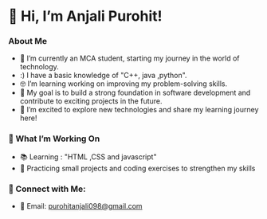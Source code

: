 # 👋 Hi, I’m Anjali Purohit!
### About Me
- 🌱 I’m currently an MCA student, starting my journey in the world of technology.
-  :) I have a basic knowledge of "C++, java ,python". 
- 🤓 I’m learning working on improving my problem-solving skills.
- 🎯 My goal is to build a strong foundation in software development and contribute to exciting projects in the future.
- 🌟 I’m excited to explore new technologies and share my learning journey here!

### 🔭 What I’m Working On
- 📚 Learning : "HTML ,CSS and javascript"
- 📝 Practicing small projects and coding exercises to strengthen my skills
### 💬 Connect with Me:
- 📧 Email: purohitanjali098@gmail.com


